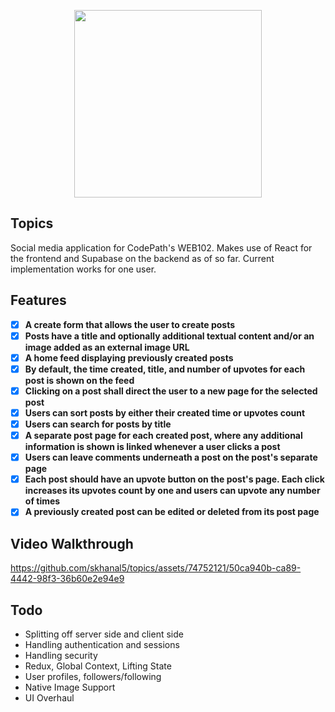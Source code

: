 <p align="center" >
  <img src="https://github.com/skhanal5/topics/assets/74752121/ea051ac0-8e6c-431f-9622-0b8a731e26ff" width=300></img>
</p>

## Topics
Social media application for CodePath's WEB102. Makes use of React for the frontend and Supabase on the backend as of so far. Current implementation works for one user. 

## Features

- [X] **A create form that allows the user to create posts**
- [X] **Posts have a title and optionally additional textual content and/or an image added as an external image URL**
- [X] **A home feed displaying previously created posts**
- [X] **By default, the time created, title, and number of upvotes for each post is shown on the feed**
- [X] **Clicking on a post shall direct the user to a new page for the selected post**
- [X] **Users can sort posts by either their created time or upvotes count**
- [X] **Users can search for posts by title**
- [X] **A separate post page for each created post, where any additional information is shown is linked whenever a user clicks a post**
- [X] **Users can leave comments underneath a post on the post's separate page**
- [X] **Each post should have an upvote button on the post's page. Each click increases its upvotes count by one and users can upvote any number of times**
- [X] **A previously created post can be edited or deleted from its post page**

## Video Walkthrough
https://github.com/skhanal5/topics/assets/74752121/50ca940b-ca89-4442-98f3-36b60e2e94e9

## Todo
* Splitting off server side and client side
* Handling authentication and sessions
* Handling security
* Redux, Global Context, Lifting State
* User profiles, followers/following
* Native Image Support
* UI Overhaul
